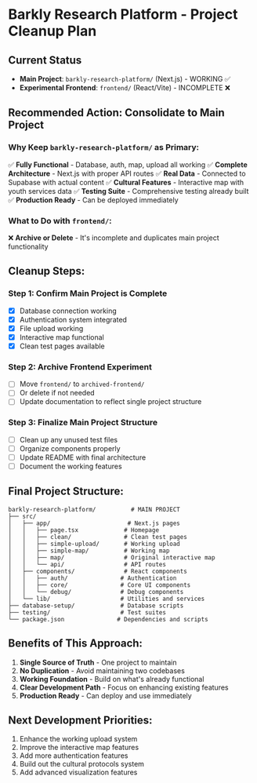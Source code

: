 # Barkly Research Platform - Project Cleanup Plan

## Current Status
- **Main Project**: `barkly-research-platform/` (Next.js) - WORKING ✅
- **Experimental Frontend**: `frontend/` (React/Vite) - INCOMPLETE ❌

## Recommended Action: Consolidate to Main Project

### Why Keep `barkly-research-platform/` as Primary:
✅ **Fully Functional** - Database, auth, map, upload all working
✅ **Complete Architecture** - Next.js with proper API routes
✅ **Real Data** - Connected to Supabase with actual content
✅ **Cultural Features** - Interactive map with youth services data
✅ **Testing Suite** - Comprehensive testing already built
✅ **Production Ready** - Can be deployed immediately

### What to Do with `frontend/`:
❌ **Archive or Delete** - It's incomplete and duplicates main project functionality

## Cleanup Steps:

### Step 1: Confirm Main Project is Complete
- [x] Database connection working
- [x] Authentication system integrated
- [x] File upload working
- [x] Interactive map functional
- [x] Clean test pages available

### Step 2: Archive Frontend Experiment
- [ ] Move `frontend/` to `archived-frontend/` 
- [ ] Or delete if not needed
- [ ] Update documentation to reflect single project structure

### Step 3: Finalize Main Project Structure
- [ ] Clean up any unused test files
- [ ] Organize components properly
- [ ] Update README with final architecture
- [ ] Document the working features

## Final Project Structure:
```
barkly-research-platform/          # MAIN PROJECT
├── src/
│   ├── app/                      # Next.js pages
│   │   ├── page.tsx             # Homepage
│   │   ├── clean/               # Clean test pages
│   │   ├── simple-upload/       # Working upload
│   │   ├── simple-map/          # Working map
│   │   ├── map/                 # Original interactive map
│   │   └── api/                 # API routes
│   ├── components/              # React components
│   │   ├── auth/               # Authentication
│   │   ├── core/               # Core UI components
│   │   └── debug/              # Debug components
│   └── lib/                    # Utilities and services
├── database-setup/             # Database scripts
├── testing/                    # Test suites
└── package.json               # Dependencies and scripts
```

## Benefits of This Approach:
1. **Single Source of Truth** - One project to maintain
2. **No Duplication** - Avoid maintaining two codebases
3. **Working Foundation** - Build on what's already functional
4. **Clear Development Path** - Focus on enhancing existing features
5. **Production Ready** - Can deploy and use immediately

## Next Development Priorities:
1. Enhance the working upload system
2. Improve the interactive map features
3. Add more authentication features
4. Build out the cultural protocols system
5. Add advanced visualization features